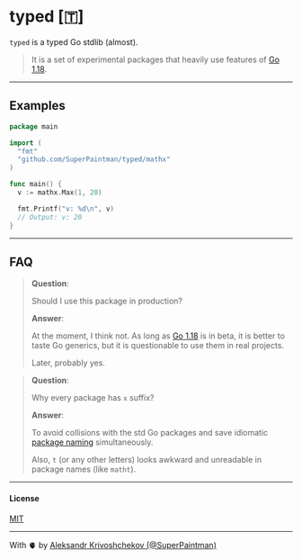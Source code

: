 # typed [🇹]

`typed` is a typed Go stdlib (almost).

> It is a set of experimental packages that heavily use features of
> [Go 1.18](https://tip.golang.org/doc/go1.18).

---

## Examples

```go
package main

import (
  "fmt"
  "github.com/SuperPaintman/typed/mathx"
)

func main() {
  v := mathx.Max(1, 20)

  fmt.Printf("v: %d\n", v)
  // Output: v: 20
}
```

---

## FAQ

> **Question**:
>
> Should I use this package in production?
>
> **Answer**:
>
> At the moment, I think not. As long as
> [Go 1.18](https://tip.golang.org/doc/go1.18) is in beta, it is better to
> taste Go generics, but it is questionable to use them in real projects.
>
> Later, probably yes.

> **Question**:
>
> Why every package has `x` suffix?
>
> **Answer**:
>
> To avoid collisions with the std Go packages and save idiomatic
> [package naming](https://go.dev/blog/package-names) simultaneously.
>
> Also, `t` (or any other letters) looks awkward and unreadable in package names
> (like `matht`).

---

#### License

[MIT](./LICENSE)

---

With 🫀 by [Aleksandr Krivoshchekov (@SuperPaintman)](https://github.com/SuperPaintman)
